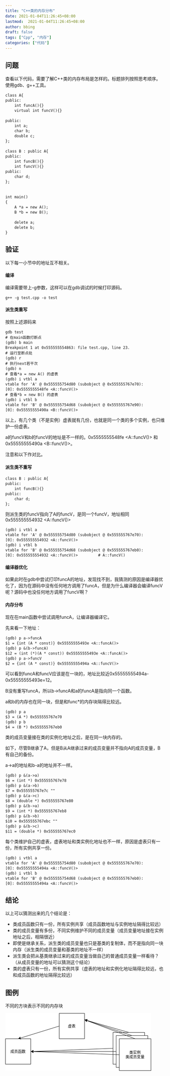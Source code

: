 ```yaml
---
title: "C++类的内存分布"
date: 2021-01-04T11:26:45+08:00
lastmod:  2021-01-04T11:26:45+08:00
author: bbing
draft: false
tags: ["Cpp", "内存"]
categories: ["代码"]
---
```


## 问题
查看以下代码，需要了解C++类的内存布局是怎样的。标题排列按照思考顺序。
使用gdb、g++工具。
```
class A{
public:
    int funcA(){}
    virtual int funcV(){}

public:
    int a;
    char b;
    double c;
};

class B : public A{
public:
    int funcB(){}
    int funcV(){}
public:
    char d;
};


int main()
{
    A *a = new A();
    B *b = new B();

    delete a;
    delete b;
}
```

## 验证
以下每一小节中的地址互不相关。

#### 编译
编译需要带上-g参数，这样可以在gdb调试的时候打印源码。
```
g++ -g test.cpp -o test
```

#### 派生类重写
按照上述源码来
```
gdb test
# 在main函数打断点
(gdb) b main
Breakpoint 1 at 0x555555554863: file test.cpp, line 23.
# 运行至断点处
(gdb) r
# 执行next若干次
(gdb) n
# 查看*a = new A() 的虚表
(gdb) i vtbl a
vtable for 'A' @ 0x555555754d80 (subobject @ 0x555555767e70):
[0]: 0x5555555548fe <A::funcV()>
# 查看*b = new B() 的虚表
(gdb) i vtbl b
vtable for 'B' @ 0x555555754d68 (subobject @ 0x555555767e90):
[0]: 0x55555555490a <B::funcV()>
```

以上，有几个类（不是实例）虚表就有几份，也就是同一个类的多个实例，也只维护一份虚表。

a的funcV和b的funcV的地址是不一样的。0x5555555548fe <A::funcV()> 和 0x55555555490a <B::funcV()>。

注意和以下作对比。

#### 派生类不重写
```
class B : public A{
public:
    int funcB(){}
public:
    char d;
};
```
则派生类的funcV指向了A的funcV，是同一个funcV，地址相同0x555555554932 <A::funcV()>
```
(gdb) i vtbl a
vtable for 'A' @ 0x555555754d80 (subobject @ 0x555555767e70):
[0]: 0x555555554932 <A::funcV()>
(gdb) i vtbl b
vtable for 'B' @ 0x555555754d68 (subobject @ 0x555555767eb0):
[0]: 0x555555554932 <A::funcV()>         # A::funcV()
```

#### 编译器优化
如果此时在gdb中尝试打印funcA的地址，发现找不到，我猜测的原因是编译器优化了，因为在源码中没有任何地方调用了funcA，但是为什么编译器会编译funcV呢？源码中也没任何地方调用了funcV啊？

#### 内存分布
现在在main函数中尝试调用funcA，让编译器编译它。

先来看一下地址：
```
(gdb) p a->funcA
$1 = {int (A * const)} 0x55555555493e <A::funcA()>
(gdb) p &(b->funcA)
$12 = (int (*)(A * const)) 0x55555555493e <A::funcA()>
(gdb) p a->funcV
$2 = {int (A * const)} 0x55555555494a <A::funcV()>
```

可以看到funcA和funcV应该是在一块的，地址比较近0x55555555494a-0x55555555493e=12。

B没有重写funcA，所以b->funcA和a的funcA是指向同一个函数。

a和b的内存也在同一块，但是和func*的内存块隔得比较远。
```
(gdb) p a
$3 = (A *) 0x555555767e70
(gdb) p b
$4 = (B *) 0x555555767eb0
```

类的成员变量接在类的实例化地址之后，是在同一块内存的。

如下，尽管B继承了A，但是B从A继承过来的成员变量并不指向A的成员变量，B有自己的备份。

a->a的地址和b-a的地址并不一样。
```
(gdb) p &(a->a)
$6 = (int *) 0x555555767e78
(gdb) p &(a->b)
$7 = 0x555555767e7c ""
(gdb) p &(a->c)
$8 = (double *) 0x555555767e80
(gdb) p &(b->a)
$9 = (int *) 0x555555767eb8
(gdb) p &(b->b)
$10 = 0x555555767ebc ""
(gdb) p &(b->c)
$11 = (double *) 0x555555767ec0
```

每个类维护自己的虚表，虚表地址和类实例化地址也不一样，原因是虚表只有一份，所有实例共享一份。
```
(gdb) i vtbl a
vtable for 'A' @ 0x555555754d80 (subobject @ 0x555555767e70):
[0]: 0x55555555494a <A::funcV()>
(gdb) i vtbl b
vtable for 'B' @ 0x555555754d68 (subobject @ 0x555555767eb0):
[0]: 0x55555555494a <A::funcV()>
```

## 结论
以上可以猜测出来的几个结论是：
- 类成员函数只有一份，所有实例共享（成员函数地址与实例地址隔得比较远）
- 类的成员变量有多份，不同实例维护不同的成员变量（成员变量地址接在实例地址之后，相隔很近）
- 即使是继承关系，派生类的成员变量也只是基类的复制体，而不是指向同一块内存（派生类的成员变量和基类的地址不一样）
- 派生类会把从基类继承过来的成员变量当做自己的普通成员变量一样看待？（从成员变量的地址可以猜测这个结论）
- 类的虚表只有一份，所有实例共享（虚表的地址和实例化地址隔得比较远，也和成员函数的地址隔得比较远）

## 图例
不同的方块表示不同的内存块

![结构图](./结构图.png "结构图")